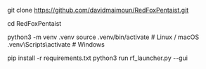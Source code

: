git clone https://github.com/davidmaimoun/RedFoxPentaist.git

cd RedFoxPentaist

python3 -m venv .venv
source .venv/bin/activate   # Linux / macOS
.venv\Scripts\activate      # Windows

pip install -r requirements.txt
python3 run rf_launcher.py --gui
